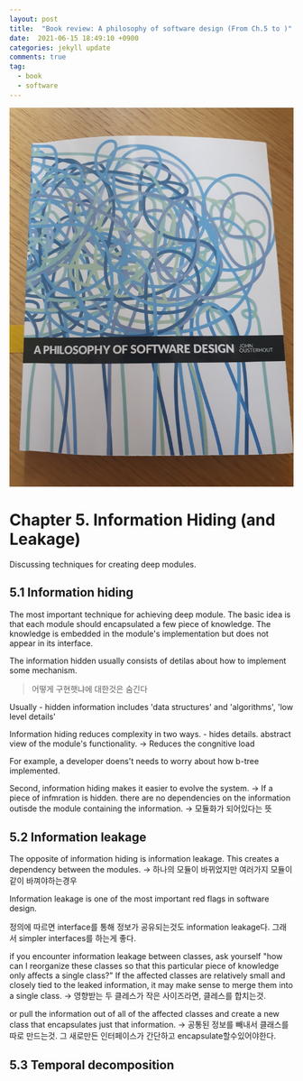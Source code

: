 ```yaml
---
layout: post
title:  "Book review: A philosophy of software design (From Ch.5 to )"
date:  2021-06-15 18:49:10 +0900 
categories: jekyll update
comments: true
tag:
  - book
  - software
---
```


![My helpful screenshot](/img/2021-05-18.jpg)

# Chapter 5. Information Hiding (and Leakage)

Discussing techniques for creating deep modules.

## 5.1 Information hiding

The most important technique for achieving deep module. The basic idea is that each module should encapsulated a few piece of knowledge. The knowledge is embedded in the module's implementation but does not appear in its interface.

The information hidden usually consists of detilas about how to implement some mechanism.

> 어떻게 구현햇냐에 대한것은 숨긴다

Usually - hidden information includes 'data structures' and 'algorithms', 'low level details'

Information hiding reduces complexity in two ways. - hides details. abstract view of the module's functionality. -> Reduces the congnitive load

For example, a developer doens't needs to worry about how b-tree implemented.

Second, information hiding makes it easier to evolve the system.  -> If a piece of infmration is hidden. there are no dependencies on the information outisde the module containing the information. -> 모듈화가 되어있다는 뜻

## 5.2 Information leakage

The opposite of information hiding is information leakage. This creates a dependency between the modules. -> 하나의 모듈이 바뀌었지만 여러가지 모듈이 같이 바껴야하는경우

Information leakage is one of the most important red flags in software design.

정의에 따르면 interface를 통해 정보가 공유되는것도 information leakage다. 그래서 simpler interfaces를 하는게 좋다.

if you encounter information leakage between classes, ask yourself "how can I reorganize these classes so that this particular piece of knowledge only affects a single class?" If the affected classes are relatively small and closely tied to the leaked information, it may make sense to merge them into a single class.
-> 영향받는 두 클레스가 작은 사이즈라면, 클레스를 합치는것.

or pull the information out of all of the affected classes and create a new class that encapsulates just that information. 
-> 공통된 정보를 빼내서 클래스를 따로 만드는것. 그 새로만든 인터페이스가 간단하고 encapsulate할수있어야한다.

## 5.3 Temporal decomposition